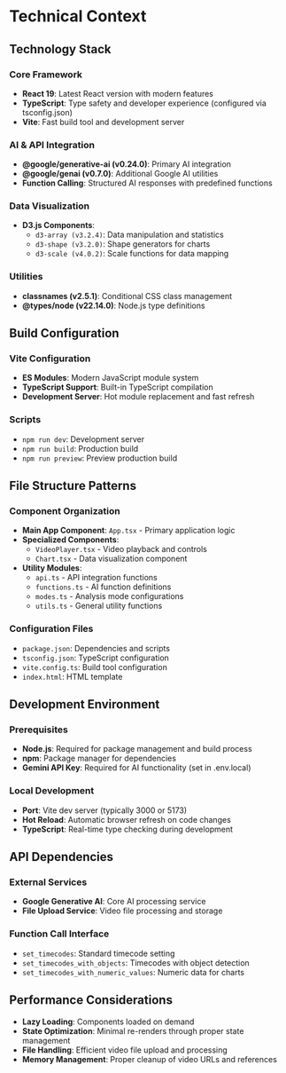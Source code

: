 # Technical Context

## Technology Stack

### Core Framework
- **React 19**: Latest React version with modern features
- **TypeScript**: Type safety and developer experience (configured via tsconfig.json)
- **Vite**: Fast build tool and development server

### AI & API Integration
- **@google/generative-ai (v0.24.0)**: Primary AI integration
- **@google/genai (v0.7.0)**: Additional Google AI utilities
- **Function Calling**: Structured AI responses with predefined functions

### Data Visualization
- **D3.js Components**:
  - `d3-array (v3.2.4)`: Data manipulation and statistics
  - `d3-shape (v3.2.0)`: Shape generators for charts
  - `d3-scale (v4.0.2)`: Scale functions for data mapping

### Utilities
- **classnames (v2.5.1)**: Conditional CSS class management
- **@types/node (v22.14.0)**: Node.js type definitions

## Build Configuration

### Vite Configuration
- **ES Modules**: Modern JavaScript module system
- **TypeScript Support**: Built-in TypeScript compilation
- **Development Server**: Hot module replacement and fast refresh

### Scripts
- `npm run dev`: Development server
- `npm run build`: Production build
- `npm run preview`: Preview production build

## File Structure Patterns

### Component Organization
- **Main App Component**: `App.tsx` - Primary application logic
- **Specialized Components**: 
  - `VideoPlayer.tsx` - Video playback and controls
  - `Chart.tsx` - Data visualization component
- **Utility Modules**:
  - `api.ts` - API integration functions
  - `functions.ts` - AI function definitions
  - `modes.ts` - Analysis mode configurations
  - `utils.ts` - General utility functions

### Configuration Files
- `package.json`: Dependencies and scripts
- `tsconfig.json`: TypeScript configuration
- `vite.config.ts`: Build tool configuration
- `index.html`: HTML template

## Development Environment

### Prerequisites
- **Node.js**: Required for package management and build process
- **npm**: Package manager for dependencies
- **Gemini API Key**: Required for AI functionality (set in .env.local)

### Local Development
- **Port**: Vite dev server (typically 3000 or 5173)
- **Hot Reload**: Automatic browser refresh on code changes
- **TypeScript**: Real-time type checking during development

## API Dependencies

### External Services
- **Google Generative AI**: Core AI processing service
- **File Upload Service**: Video file processing and storage

### Function Call Interface
- `set_timecodes`: Standard timecode setting
- `set_timecodes_with_objects`: Timecodes with object detection
- `set_timecodes_with_numeric_values`: Numeric data for charts

## Performance Considerations
- **Lazy Loading**: Components loaded on demand
- **State Optimization**: Minimal re-renders through proper state management
- **File Handling**: Efficient video file upload and processing
- **Memory Management**: Proper cleanup of video URLs and references
